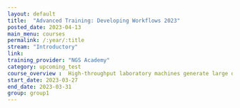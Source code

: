 ```yaml
---
layout: default
title:  "Advanced Training: Developing Workflows 2023"
posted_date: 2023-04-13
main_menu: courses
permalink: /:year/:title
stream: "Introductory"
link: 
training_provider: "NGS Academy"
category: upcoming_test
course_overview :  High-throughput laboratory machines generate large quantities of raw biological data. Processing the data to generate useful information involves using several tools and sometimes setting up complex bioinformatics analysis environments across heterogeneous computing devices. Bioinformatics workflows and workflow managers allow reproducibility and portability of analysis plans and optimization of available computing resources. The Advanced Training in Developing Workflows workshop was aimed at introducing, deploying Nextflow, a too which enables scalable and reproducible scientific workflows.    
start_date: 2023-03-27
end_date: 2023-03-31
group: group1
---
```





